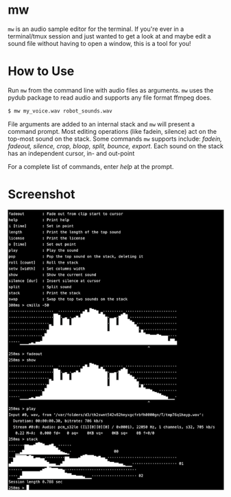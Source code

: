 # mw

`mw` is an audio sample editor for the terminal. If you're ever in a terminal/tmux
session and just wanted to get a look at and maybe edit a sound file without
having to open a window, this is a tool for you!

# How to Use

Run `mw` from the command line with audio files as arguments. `mw` uses the pydub package
to read audio and supports any file format ffmpeg does.

```sh 
$ mw my_voice.wav robot_sounds.wav
```

File arguments are added to an internal stack and `mw` will present a command prompt. Most 
editing operations (like fadein, silence) act on the top-most sound on the stack. Some
commands `mw` supports include: _fadein, fadeout, silence, crop, bloop, split, bounce, 
export_. Each sound on the stack has an independent cursor, in- and out-point

For a complete list of commands, enter _help_ at the prompt.

# Screenshot

![Screenshot of an editing session](https://github.com/iluvcapra/mw/raw/master/docs/mw.png)

